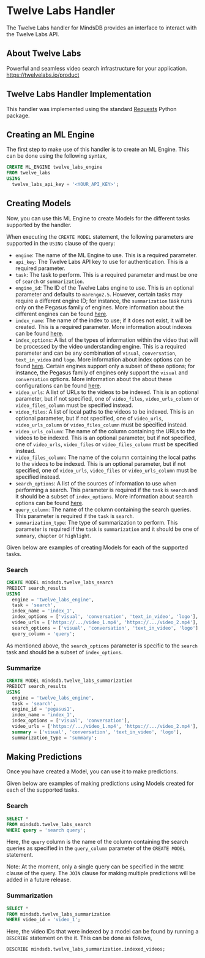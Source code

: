 # Twelve Labs Handler

The Twelve Labs handler for MindsDB provides an interface to interact with the Twelve Labs API.

## About Twelve Labs
Powerful and seamless video search infrastructure for your application. 
<br>
https://twelvelabs.io/product

## Twelve Labs Handler Implementation

This handler was implemented using the standard [Requests](https://github.com/psf/requests) Python package.

## Creating an ML Engine

The first step to make use of this handler is to create an ML Engine. This can be done using the following syntax,
```sql
CREATE ML_ENGINE twelve_labs_engine
FROM twelve_labs
USING
  twelve_labs_api_key = '<YOUR_API_KEY>';
```

## Creating Models

Now, you can use this ML Engine to create Models for the different tasks supported by the handler. 

When executing the `CREATE MODEL` statement, the following parameters are supported in the `USING` clause of the query:
- `engine`: The name of the ML Engine to use. This is a required parameter.
- `api_key`: The Twelve Labs API key to use for authentication. This is a required parameter.
- `task`: The task to perform. This is a required parameter and must be one of `search` or `summarization`.
- `engine_id`: The ID of the Twelve Labs engine to use. This is an optional parameter and defaults to `marengo2.5`. However, certain tasks may require a different engine ID; for instance, the `summarization` task runs only on the Pegasus family of engines. More information about the different engines can be found [here](https://docs.twelvelabs.io/v1.2/docs/engine-options).
- `index_name`: The name of the index to use; if it does not exist, it will be created. This is a required parameter. More information about indexes can be found [here](https://docs.twelvelabs.io/docs/create-indexes).
- `index_options`: A list of the types of information within the video that will be processed by the video understanding engine. This is a required parameter and can be any combination of `visual`, `conversation`, `text_in_video` and `logo`. More information about index options can be found [here](https://docs.twelvelabs.io/docs/indexing-options). Certain engines support only a subset of these options; for instance, the Pegasus family of engines only support the `visual` and `conversation` options. More information about the about these configurations can be found [here](https://docs.twelvelabs.io/v1.2/docs/create-indexes).
- `video_urls`: A list of URLs to the videos to be indexed. This is an optional parameter, but if not specified, one of `video_files`, `video_urls_column` or `video_files_column` must be specified instead.
- `video_files`: A list of local paths to the videos to be indexed. This is an optional parameter, but if not specified, one of `video_urls`, `video_urls_column` or `video_files_column` must be specified instead.
- `video_urls_column`: The name of the column containing the URLs to the videos to be indexed. This is an optional parameter, but if not specified, one of `video_urls`, `video_files` or `video_files_column` must be specified instead.
- `video_files_column`: The name of the column containing the local paths to the videos to be indexed. This is an optional parameter, but if not specified, one of `video_urls`, `video_files` or `video_urls_column` must be specified instead.
- `search_options`: A list of the sources of information to use when performing a search. This parameter is required if the `task` is `search` and it should be a subset of `index_options`. More information about search options can be found [here](https://docs.twelvelabs.io/docs/search-options).
- `query_column`: The name of the column containing the search queries. This parameter is required if the `task` is `search`.
- `summarization_type`: The type of summarization to perform. This parameter is required if the `task` is `summarization` and it should be one of `summary`, `chapter` or `highlight`.

Given below are examples of creating Models for each of the supported tasks.

### Search
```sql
CREATE MODEL mindsdb.twelve_labs_search
PREDICT search_results
USING
  engine = 'twelve_labs_engine',
  task = 'search',
  index_name = 'index_1',
  index_options = ['visual', 'conversation', 'text_in_video', 'logo'],
  video_urls = ['https://.../video_1.mp4', 'https://.../video_2.mp4'],
  search_options = ['visual', 'conversation', 'text_in_video', 'logo']
  query_column = 'query';
```

As mentioned above, the `search_options` parameter is specific to the `search` task and should be a subset of `index_options`.

### Summarize
```sql
CREATE MODEL mindsdb.twelve_labs_summarization
PREDICT search_results
USING
  engine = 'twelve_labs_engine',
  task = 'search',
  engine_id = 'pegasus1',
  index_name = 'index_1',
  index_options = ['visual', 'conversation'],
  video_urls = ['https://.../video_1.mp4', 'https://.../video_2.mp4'],
  summary = ['visual', 'conversation', 'text_in_video', 'logo'],
  summarization_type = 'summary';
```

## Making Predictions

Once you have created a Model, you can use it to make predictions. 

Given below are examples of making predictions using Models created for each of the supported tasks.

### Search
```sql
SELECT *
FROM mindsdb.twelve_labs_search
WHERE query = 'search query';
```

Here, the `query` column is the name of the column containing the search queries as specified in the `query_column` parameter of the `CREATE MODEL` statement.

Note: At the moment, only a single query can be specified in the `WHERE` clause of the query. The `JOIN` clause for making multiple predictions will be added in a future release.

### Summarization
```sql
SELECT *
FROM mindsdb.twelve_labs_summarization
WHERE video_id = 'video_1';
```

Here, the video IDs that were indexed by a model can be found by running a `DESCRIBE` statement on the it. This can be done as follows,
```sql
DESCRIBE mindsdb.twelve_labs_summarization.indexed_videos;
```
